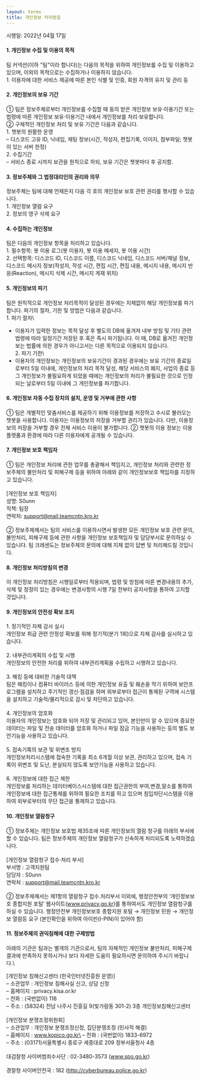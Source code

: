 ```yaml
---
layout: terms
title: 개인정보 처리방침
---
```

시행일: 2022년 04월 17일

#### 1. 개인정보 수집 및 이용의 목적

팀 커넥션(이하 "팀"이라 합니다)는 다음의 목적을 위하여 개인정보를 수집 및 이용하고 있으며, 이외의 목적으로는 수집하거나 이용하지 않습니다.\
1\. 이용자에 대한 서비스 제공에 따른 본인 식별 및 인증, 회원 자격의 유지 및 관리 등


#### 2. 개인정보의 보유 기간

① 팀은 정보주체로부터 개인정보를 수집할 때 동의 받은 개인정보 보유·이용기간 또는 법령에 따른 개인정보 보유·이용기간 내에서 개인정보를 처리·보유합니다.\
② 구체적인 개인정보 처리 및 보유 기간은 다음과 같습니다.\
1\. 챗봇의 원활한 운영\
– 디스코드 고유 ID, 닉네임, 채팅 정보(시간, 작성자, 편집기록, 이미지, 첨부파일; 챗봇이 있는 서버 한정)\
2\. 수집기간\
– 서비스 종료 시까지 보관을 원칙으로 하되, 보유 기간은 챗봇마다 후 공지함.


#### 3. 정보주체와 그 법정대리인의 권리와 의무

정보주체는 팀에 대해 언제든지 다음 각 호의 개인정보 보호 관련 권리를 행사할 수 있습니다.\
1\. 개인정보 열람 요구\
2\. 정보의 영구 삭제 요구


#### 4. 수집하는 개인정보

팀은 다음의 개인정보 항목을 처리하고 있습니다.\
1\. 필수항목: 봇 이용 로그(봇 이용자, 봇 이용 메세지, 봇 이용 시간)\
2\. 선택항목: 디스코드 ID, 디스코드 이름, 디스코드 닉네임, 디스코드 서버/채널 정보, 디스코드 메시지 정보(작성자, 작성 시간, 편집 시간, 편집 내용, 메시지 내용, 메시지 반응(Reaction), 메시지 삭제 시간, 메시지 게재 위치)


#### 5. 개인정보의 파기

팀은 원칙적으로 개인정보 처리목적이 달성된 경우에는 지체없이 해당 개인정보를 파기합니다. 파기의 절차, 기한 및 방법은 다음과 같습니다.\
1\. 파기 절차\
- 이용자가 입력한 정보는 목적 달성 후 별도의 DB에 옮겨져 내부 방침 및 기타 관련 법령에 따라 일정기간 저장된 후 혹은 즉시 파기됩니다. 이 때, DB로 옮겨진 개인정보는 법률에 의한 경우가 아니고서는 다른 목적으로 이용되지 않습니다.\
2\. 파기 기한\
- 이용자의 개인정보는 개인정보의 보유기간이 경과된 경우에는 보유 기간의 종료일로부터 5일 이내에, 개인정보의 처리 목적 달성, 해당 서비스의 폐지, 사업의 종료 등 그 개인정보가 불필요하게 되었을 때에는 개인정보의 처리가 불필요한 것으로 인정되는 날로부터 5일 이내에 그 개인정보를 파기합니다.


#### 6. 개인정보 자동 수집 장치의 설치, 운영 및 거부에 관한 사항 
① 팀은 개별적인 맞춤서비스를 제공하기 위해 이용정보를 저장하고 수시로 불러오는 챗봇을 사용합니다. 이용자는 이용정보의 저장을 거부할 권리가 있습니다. 다만, 이용정보의 저장을 거부할 경우 전체 서비스 이용이 불가합니다.
② 챗봇의 이용 정보는 이용 플랫폼과 환경에 따라 다른 이용자에게 공개될 수 있습니다.


#### 7. 개인정보 보호 책임자

① 팀은 개인정보 처리에 관한 업무를 총괄해서 책임지고, 개인정보 처리와 관련한 정보주체의 불만처리 및 피해구제 등을 위하여 아래와 같이 개인정보보호 책임자를 지정하고 있습니다.\
\
[개인정보 보호 책임자]\
성명: S0unn\
직책: 팀장\
연락처: support@mail.teamcntn.kro.kr\
\
② 정보주체께서는 팀의 서비스를 이용하시면서 발생한 모든 개인정보 보호 관련 문의, 불만처리, 피해구제 등에 관한 사항을 개인정보 보호책임자 및 담당부서로 문의하실 수 있습니다. 팀 크레센도는 정보주체의 문의에 대해 지체 없이 답변 및 처리해드릴 것입니다.


#### 8. 개인정보 처리방침의 변경

이 개인정보 처리방침은 시행일로부터 적용되며, 법령 및 방침에 따른 변경내용의 추가, 삭제 및 정정이 있는 경우에는 변경사항의 시행 7일 전부터 공지사항을 통하여 고지할 것입니다.


#### 9. 개인정보의 안전성 확보 조치 

1\. 정기적인 자체 감사 실시\
개인정보 취급 관련 안정성 확보를 위해 정기적(분기 1회)으로 자체 감사를 실시하고 있습니다.\
\
2\. 내부관리계획의 수립 및 시행\
개인정보의 안전한 처리를 위하여 내부관리계획을 수립하고 시행하고 있습니다.\
\
3\. 해킹 등에 대비한 기술적 대책\
팀은 해킹이나 컴퓨터 바이러스 등에 의한 개인정보 유출 및 훼손을 막기 위하여 보안프로그램을 설치하고 주기적인 갱신·점검을 하며 외부로부터 접근이 통제된 구역에 시스템을 설치하고 기술적/물리적으로 감시 및 차단하고 있습니다.\
\
4\. 개인정보의 암호화\
이용자의 개인정보는 암호화 되어 저장 및 관리되고 있어, 본인만이 알 수 있으며 중요한 데이터는 파일 및 전송 데이터를 암호화 하거나 파일 잠금 기능을 사용하는 등의 별도 보안기능을 사용하고 있습니다.\
\
5\. 접속기록의 보관 및 위변조 방지\
개인정보처리시스템에 접속한 기록을 최소 6개월 이상 보관, 관리하고 있으며, 접속 기록이 위변조 및 도난, 분실되지 않도록 보안기능을 사용하고 있습니다.\
\
6\. 개인정보에 대한 접근 제한\
개인정보를 처리하는 데이터베이스시스템에 대한 접근권한의 부여,변경,말소를 통하여 개인정보에 대한 접근통제를 위하여 필요한 조치를 하고 있으며 침입차단시스템을 이용하여 외부로부터의 무단 접근을 통제하고 있습니다.


#### 10. 개인정보 열람청구 

① 정보주체는 개인정보 보호법 제35조에 따른 개인정보의 열람 청구를 아래의 부서에 할 수 있습니다. 팀은 정보주체의 개인정보 열람청구가 신속하게 처리되도록 노력하겠습니다.\
\
[개인정보 열람청구 접수·처리 부서]\
부서명 : 고객지원팀\
담당자 : S0unn\
연락처 : support@mail.teamcntn.kro.kr\
\
② 정보주체께서는 제1항의 열람청구 접수․처리부서 이외에, 행정안전부의 ‘개인정보보호 종합지원 포털’ 웹사이트(www.privacy.go.kr)를 통하여서도 개인정보 열람청구를 하실 수 있습니다.
행정안전부 개인정보보호 종합지원 포털 → 개인정보 민원 → 개인정보 열람등 요구 (본인확인을 위하여 아이핀(I-PIN)이 있어야 함)


#### 11. 정보주체의 권익침해에 대한 구제방법 

아래의 기관은 팀과는 별개의 기관으로서, 팀의 자체적인 개인정보 불만처리, 피해구제 결과에 만족하지 못하시거나 보다 자세한 도움이 필요하시면 문의하여 주시기 바랍니다.\

[개인정보 침해신고센터 (한국인터넷진흥원 운영)]\
– 소관업무 : 개인정보 침해사실 신고, 상담 신청\
– 홈페이지 : privacy.kisa.or.kr\
– 전화 : (국번없이) 118\
– 주소 : (58324) 전남 나주시 진흥길 9(빛가람동 301-2) 3층 개인정보침해신고센터 \
\
[개인정보 분쟁조정위원회]\
– 소관업무 : 개인정보 분쟁조정신청, 집단분쟁조정 (민사적 해결)\
– 홈페이지 : www.kopico.go.kr\
– 전화 : (국번없이) 1833-6972\
– 주소 : (03171)서울특별시 종로구 세종대로 209 정부서울청사 4층\
\
대검찰청 사이버범죄수사단 : 02-3480-3573 (www.spo.go.kr)\
\
경찰청 사이버안전국 : 182 (http://cyberbureau.police.go.kr)
